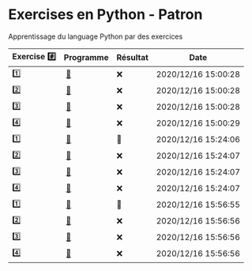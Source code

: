 # Exercises en Python - Patron

Apprentissage du language Python par des exercices

|  Exercise :hash:  |  Programme | Résultat | Date |
|-------------------|------------|----------|------|
| :one: | [:bookmark:](01/programme.py) | :x: | 2020/12/16 15:00:28 |
| :two: | [:bookmark:](02/programme.py) | :x: | 2020/12/16 15:00:28 |
| :three: | [:bookmark:](03/programme.py) | :x: | 2020/12/16 15:00:28 |
| :four: | [:bookmark:](04/programme.py) | :x: | 2020/12/16 15:00:29 |
| :one: | [:bookmark:](01/programme.py) | :tada: | 2020/12/16 15:24:06 |
| :two: | [:bookmark:](02/programme.py) | :x: | 2020/12/16 15:24:07 |
| :three: | [:bookmark:](03/programme.py) | :x: | 2020/12/16 15:24:07 |
| :four: | [:bookmark:](04/programme.py) | :x: | 2020/12/16 15:24:07 |
| :one: | [:bookmark:](01/programme.py) | :tada: | 2020/12/16 15:56:55 |
| :two: | [:bookmark:](02/programme.py) | :x: | 2020/12/16 15:56:56 |
| :three: | [:bookmark:](03/programme.py) | :x: | 2020/12/16 15:56:56 |
| :four: | [:bookmark:](04/programme.py) | :x: | 2020/12/16 15:56:56 |
